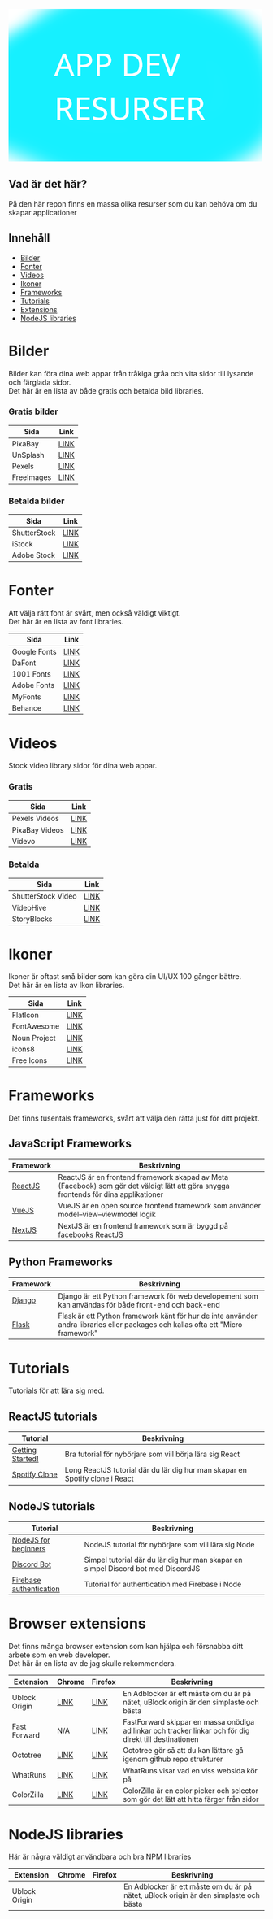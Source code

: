 ![Title Image](titleimg.png)

## Vad är det här?

På den här repon finns en massa olika resurser som du kan behöva om du skapar applicationer

## Innehåll

 - [Bilder](#Bilder)
 - [Fonter](#Fonts)
 - [Videos](#Videos)
 - [Ikoner](#Frameworks)
 - [Frameworks](#Frameworks)
 - [Tutorials](#Tutorials)
 - [Extensions](#Browser-Extensions)
 - [NodeJS libraries](#NodeJS-libraries)

# Bilder

Bilder kan föra dina web appar från tråkiga gråa och vita sidor till lysande och färglada sidor. <br>
Det här är en lista av både gratis och betalda bild libraries.

### Gratis bilder

| Sida  | Link |
| ------------- | ------------- |
| PixaBay | [LINK](https://pixabay.com/)  |
| UnSplash | [LINK](https://unsplash.com/)  |
| Pexels | [LINK](https://www.pexels.com/)  |
| FreeImages | [LINK](https://www.freeimages.com/)  |

### Betalda bilder

| Sida  | Link |
| ------------- | ------------- |
| ShutterStock | [LINK](https://www.shutterstock.com/images)  |
| iStock | [LINK](https://www.istockphoto.com/)  |
| Adobe Stock | [LINK](https://stock.adobe.com/)  |

# Fonter

Att välja rätt font är svårt, men också väldigt viktigt. <br>
Det här är en lista av font libraries.

| Sida  | Link |
| ------------- | ------------- |
| Google Fonts | [LINK](https://fonts.google.com/)  |
| DaFont | [LINK](https://www.dafont.com/)  |
| 1001 Fonts | [LINK](https://www.1001fonts.com/)  |
| Adobe Fonts | [LINK](https://fonts.adobe.com/)  |
| MyFonts | [LINK](https://www.myfonts.com/)  |
| Behance | [LINK](https://www.behance.net/search/projects?search=Free%20font)  |

# Videos

Stock video library sidor för dina web appar.

### Gratis

| Sida  | Link |
| ------------- | ------------- |
| Pexels Videos | [LINK](https://www.pexels.com/videos/)  |
| PixaBay Videos | [LINK](https://pixabay.com/videos/)  |
| Videvo | [LINK](https://www.videvo.net/)  |

### Betalda

| Sida  | Link |
| ------------- | ------------- |
| ShutterStock Video | [LINK](https://www.shutterstock.com/video)  |
| VideoHive | [LINK](https://videohive.net/category/stock-footage)  |
| StoryBlocks | [LINK](https://www.storyblocks.com/)  |

# Ikoner

Ikoner är oftast små bilder som kan göra din UI/UX 100 gånger bättre. <br>
Det här är en lista av Ikon libraries.

| Sida  | Link |
| ------------- | ------------- |
| FlatIcon | [LINK](https://www.flaticon.com/) |
| FontAwesome | [LINK](https://fontawesome.com/icons) |
| Noun Project | [LINK](https://thenounproject.com/) |
| icons8 | [LINK](https://icons8.com/icons) |
| Free Icons | [LINK](https://freeicons.io/) |

# Frameworks

Det finns tusentals frameworks, svårt att välja den rätta just för ditt projekt.

## JavaScript Frameworks
| Framework  | Beskrivning |
| ------------- | ------------- |
| [ReactJS](https://reactjs.org/) | ReactJS är en frontend framework skapad av Meta (Facebook) som gör det väldigt lätt att göra snygga frontends för dina applikationer |
| [VueJS](https://vuejs.org/) | VueJS är en open source frontend framework som använder model–view–viewmodel logik |
| [NextJS](https://nextjs.org/) | NextJS är en frontend framework som är byggd på facebooks ReactJS |

## Python Frameworks

| Framework  | Beskrivning |
| ------------- | ------------- |
| [Django](https://www.djangoproject.com/) | Django är ett Python framework för web developement som kan användas för både front-end och back-end |
| [Flask](https://flask.palletsprojects.com/en/2.0.x/) | Flask är ett Python framework känt för hur de inte använder andra libraries eller packages och kallas ofta ett "Micro framework" |

# Tutorials

Tutorials för att lära sig med.

## ReactJS tutorials

| Tutorial  | Beskrivning |
| ------------- | ------------- |
| [Getting Started!](https://youtu.be/pgAvVxowaYU) | Bra tutorial för nybörjare som vill börja lära sig React |
| [Spotify Clone](https://www.youtube.com/watch?v=pnkuI8KXW_8) | Long ReactJS tutorial där du lär dig hur man skapar en Spotify clone i React |

## NodeJS tutorials

| Tutorial  | Beskrivning |
| ------------- | ------------- |
| [NodeJS for beginners](https://youtu.be/TlB_eWDSMt4) | NodeJS tutorial för nybörjare som vill lära sig Node |
| [Discord Bot](https://youtu.be/BmKXBVdEV0g) | Simpel tutorial där du lär dig hur man skapar en simpel Discord bot med DiscordJS |
| [Firebase authentication](https://youtu.be/kX8by4eCyG4) | Tutorial för authentication med Firebase i Node |

# Browser extensions

Det finns många browser extension som kan hjälpa och försnabba ditt arbete som en web developer. <br>
Det här är en lista av de jag skulle rekommendera.

| Extension  | Chrome | Firefox | Beskrivning |
| ------------- | ------------- | ------------- | ------------- |
| Ublock Origin | [LINK](https://chrome.google.com/webstore/detail/ublock-origin/cjpalhdlnbpafiamejdnhcphjbkeiagm?hl=en) | [LINK](https://addons.mozilla.org/en-US/firefox/addon/ublock-origin/) | En Adblocker är ett måste om du är på nätet, uBlock origin är den simplaste och bästa |
| Fast Forward | N/A | [LINK](https://addons.mozilla.org/en-US/firefox/addon/fastforwardteam/) | FastForward skippar en massa onödiga ad linkar och tracker linkar och för dig direkt till destinationen |
| Octotree | [LINK](https://chrome.google.com/webstore/detail/octotree-github-code-tree/bkhaagjahfmjljalopjnoealnfndnagc) | [LINK](https://addons.mozilla.org/en-US/firefox/addon/octotree/) | Octotree gör så att du kan lättare gå igenom github repo strukturer |
| WhatRuns | [LINK](https://chrome.google.com/webstore/detail/whatruns/cmkdbmfndkfgebldhnkbfhlneefdaaip?hl=en) | [LINK](https://addons.mozilla.org/en-US/firefox/addon/whatruns/) | WhatRuns visar vad en viss websida kör på |
| ColorZilla | [LINK](https://chrome.google.com/webstore/detail/colorzilla/bhlhnicpbhignbdhedgjhgdocnmhomnp?hl=en) | [LINK](https://addons.mozilla.org/en-US/firefox/addon/colorzilla/) | ColorZilla är en color picker och selector som gör det lätt att hitta färger från sidor |

# NodeJS libraries

Här är några väldigt användbara och bra NPM libraries

| Extension  | Chrome | Firefox | Beskrivning |
| ------------- | ------------- | ------------- | ------------- |
| Ublock Origin |  |  | En Adblocker är ett måste om du är på nätet, uBlock origin är den simplaste och bästa |
